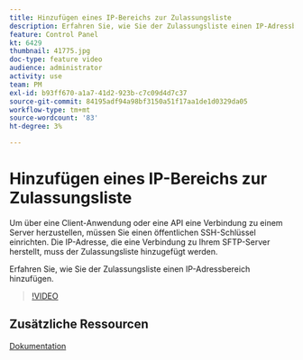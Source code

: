 ```yaml
---
title: Hinzufügen eines IP-Bereichs zur Zulassungsliste
description: Erfahren Sie, wie Sie der Zulassungsliste einen IP-Adressbereich hinzufügen.
feature: Control Panel
kt: 6429
thumbnail: 41775.jpg
doc-type: feature video
audience: administrator
activity: use
team: PM
exl-id: b93ff670-a1a7-41d2-923b-c7c09d4d7c37
source-git-commit: 84195adf94a98bf3150a51f17aa1de1d0329da05
workflow-type: tm+mt
source-wordcount: '83'
ht-degree: 3%

---
```


# Hinzufügen eines IP-Bereichs zur Zulassungsliste

Um über eine Client-Anwendung oder eine API eine Verbindung zu einem Server herzustellen, müssen Sie einen öffentlichen SSH-Schlüssel einrichten. Die IP-Adresse, die eine Verbindung zu Ihrem SFTP-Server herstellt, muss der Zulassungsliste hinzugefügt werden.

Erfahren Sie, wie Sie der Zulassungsliste einen IP-Adressbereich hinzufügen.

>[!VIDEO](https://video.tv.adobe.com/v/41775?quality=12)

## Zusätzliche Ressourcen

[Dokumentation](https://experienceleague.adobe.com/docs/control-panel/using/sftp-management/ip-range-allow-listing.html?lang=en)
